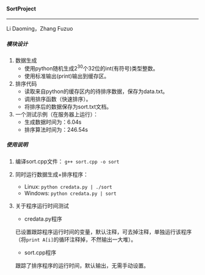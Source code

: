 #### SortProject

-------

Li Daoming，Zhang Fuzuo



##### 模块设计

1. 数据生成
   - 使用python随机生成$2^{30}$个32位的int(有符号)类型整数。
   - 使用标准输出(print)输出到缓存区。
2. 排序代码
   - 读取来自python的缓存区内的待排序数据，保存为data.txt。
   - 调用排序函数（快速排序）。
   - 将排序后的数据保存为sort.txt文档。
3. 一个测试示例（在服务器上运行）：
   - 生成数据时间为：6.04s
   - 排序算法时间为：246.54s


##### 使用说明

1. 编译sort.cpp文件： `g++ sort.cpp -o sort`
2. 同时运行数据生成+排序程序：
    - Linux: `python credata.py | ./sort`
    - Windows: `python credata.py | sort`
    
3. 关于程序运行时间测试
   - credata.py程序
   
   已设置跟踪程序运行时间的变量，默认注释，可去掉注释，单独运行该程序（将`print A[i]`的循环注释掉，不然输出一大堆）。
   - sort.cpp程序
   
   跟踪了排序程序的运行时间，默认输出，无需手动设置。
   
